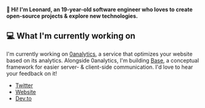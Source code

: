 **👋 Hi! I'm Leonard, an 19-year-old software engineer who loves to create open-source projects & explore new technologies.**

## 💻 What I'm currently working on
I'm currently working on [0analytics](https://github.com/0analytics), a service that optimizes your website based on its analytics.
Alongside 0analytics, I'm building [Base](https://github.com/l2ig/base), a conceptual framework for easier server- & client-side communication. I'd love to hear your feedback on it!

* [Twitter](https://twitter.com/__l2g)
* [Website](https://linters.de)
* [Dev.to](https://dev.to/leonard)

